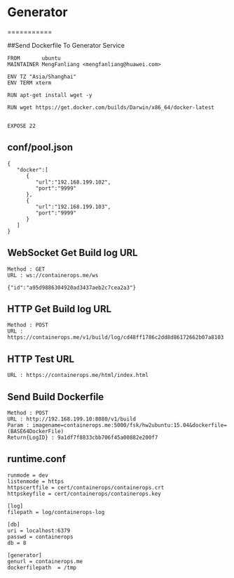 # Generator
===========

##Send Dockerfile To Generator Service

```
FROM       ubuntu
MAINTAINER MengFanliang <mengfanliang@huawei.com>

ENV TZ "Asia/Shanghai"
ENV TERM xterm

RUN apt-get install wget -y

RUN wget https://get.docker.com/builds/Darwin/x86_64/docker-latest


EXPOSE 22
```

## conf/pool.json

```
{
   "docker":[
      {
         "url":"192.168.199.102",
         "port":"9999"
      },
      {
         "url":"192.168.199.103",
         "port":"9999"
      }
   ]
}
```

## WebSocket Get Build log URL 

```
Method : GET
URL : ws://containerops.me/ws

{"id":"a95d9886304920ad3437aeb2c7cea2a3"}
```

## HTTP Get Build log URL 

```
Method : POST
URL : https://containerops.me/v1/build/log/cd48ff1786c2dd8d86172662b07a8103
```

## HTTP Test URL 
```
URL : https://containerops.me/html/index.html
```

## Send Build Dockerfile

```
Method : POST
URL : http://192.168.199.10:8080/v1/build
Param : imagename=containerops.me:5000/fsk/hw2ubuntu:15.04&dockerfile=(BASE64DockerFile)
Return{LogID} : 9a1df7f8833cbb706f45a00882e200f7
```

## runtime.conf

```
runmode = dev
listenmode = https
httpscertfile = cert/containerops/containerops.crt
httpskeyfile = cert/containerops/containerops.key

[log]
filepath = log/containerops-log

[db]
uri = localhost:6379
passwd = containerops
db = 8

[generator]
genurl = containerops.me
dockerfilepath  = /tmp
```
